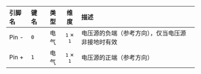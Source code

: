 <!--
DO NOT EDIT THIS FILE DIRECTLY.
This file is generated by tools/comp-docs.js.
All changes will be overwritten by regeneration.
-->

<slot class="model-pins">

| 引脚名 | 键名 | 类型 | 维度 | 描述 |
|:------ |:---- |:----:|:----:|:---- |
| Pin \- | `0` | 电气 | <samp>1</samp> × <samp>1</samp> | 电压源的负端（参考方向），仅当电压源非接地时有效 |
| Pin \+ | `1` | 电气 | <samp>1</samp> × <samp>1</samp> | 电压源的正端（参考方向） |

</slot>
